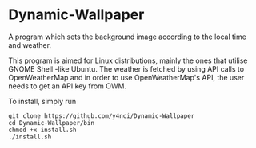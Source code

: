 # Dynamic-Wallpaper
A program which sets the background image according to the local time and weather.

This program is aimed for Linux distributions, mainly the ones that utilise GNOME Shell -like Ubuntu. The weather is fetched by using API calls to OpenWeatherMap and in order to use OpenWeatherMap's API, the user needs to get an API key from OWM.

To install, simply run

```
git clone https://github.com/y4nci/Dynamic-Wallpaper
cd Dynamic-Wallpaper/bin
chmod +x install.sh
./install.sh
```

